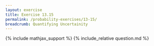 ```yaml
---
layout: exercise
title: Exercise 13.15
permalink: /probability-exercises/13-15/
breadcrumb: Quantifying Uncertainity
---
```


{% include mathjax_support %}
{% include_relative question.md %}
